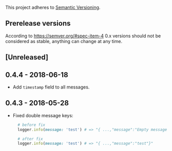 
This project adheres to [Semantic Versioning](http://semver.org/spec/v2.0.0.html).

## Prerelease versions

According to https://semver.org/#spec-item-4 0.x versions should not be considered as stable, anything can change at any time.

## [Unreleased]

## 0.4.4 - 2018-06-18

- Add `timestamp` field to all messages.

## 0.4.3 - 2018-05-28

- Fixed double message keys:

  ```ruby
    # before fix
    logger.info(message: 'test') # => "{ ...,"message":"Empty message","message":"test"}"

    # after fix
    logger.info(message: 'test') # => "{ ...,"message":"test"}"
  ```
